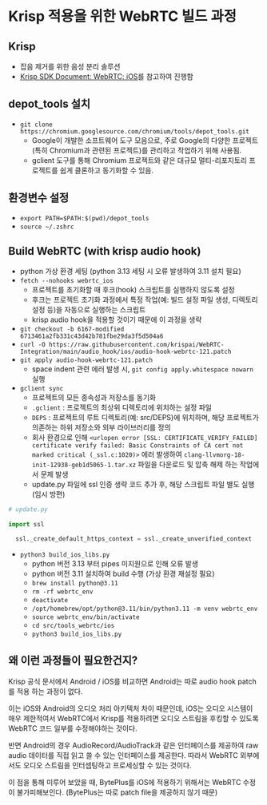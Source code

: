 # Krisp 적용을 위한 WebRTC 빌드 과정

## Krisp

- 잡음 제거를 위한 음성 분리 솔루션
- [Krisp SDK Document: WebRTC: iOS](https://sdk-docs.krisp.ai/docs/webrtc-ios)를 참고하여 진행함

## depot_tools 설치

- `git clone https://chromium.googlesource.com/chromium/tools/depot_tools.git`
  - Google이 개발한 소프트웨어 도구 모음으로, 주로 Google의 다양한 프로젝트(특히 Chromium과 관련된 프로젝트)를 관리하고 작업하기 위해 사용됨.
  - gclient 도구를 통해 Chromium 프로젝트와 같은 대규모 멀티-리포지토리 프로젝트를 쉽게 클론하고 동기화할 수 있음.

## 환경변수 설정

- `export PATH=$PATH:$(pwd)/depot_tools`
- `source ~/.zshrc`

## Build WebRTC (with krisp audio hook)

- python 가상 환경 세팅 (python 3.13 세팅 시 오류 발생하여 3.11 설치 필요)
- `fetch --nohooks webrtc_ios`
  - 프로젝트를 초기화할 때 후크(hook) 스크립트를 실행하지 않도록 설정
  - 후크는 프로젝트 초기화 과정에서 특정 작업(예: 빌드 설정 파일 생성, 디렉토리 설정 등)을 자동으로 실행하는 스크립트
  - krisp audio hook을 적용할 것이기 때문에 이 과정을 생략
- `git checkout -b 6167-modified 6713461a2fb331c43d42b781fbe29da3f5d504a6`
- `curl -O https://raw.githubusercontent.com/krispai/WebRTC-Integration/main/audio_hook/ios/audio-hook-webrtc-121.patch`
- `git apply audio-hook-webrtc-121.patch`
  - space indent 관련 에러 발생 시, `git config apply.whitespace nowarn` 실행 
- `gclient sync`
  - 프로젝트의 모든 종속성과 저장소를 동기화
  - `.gclient` : 프로젝트의 최상위 디렉토리에 위치하는 설정 파일
  - `DEPS` : 프로젝트의 루트 디렉토리(예: src/DEPS)에 위치하며, 해당 프로젝트가 의존하는 하위 저장소와 외부 라이브러리를 정의
  - 회사 환경으로 인해 `<urlopen error [SSL: CERTIFICATE_VERIFY_FAILED] certificate verify failed: Basic Constraints of CA cert not marked critical (_ssl.c:1020)>` 에러 발생하여 `clang-llvmorg-18-init-12938-geb1d5065-1.tar.xz` 파일을 다운로드 및 압축 해제 하는 작업에서 문제 발생
  - update.py 파일에 ssl 인증 생략 코드 추가 후, 해당 스크립트 파일 별도 실행 (임시 방편)

 ```python
 # update.py
   
 import ssl

   ssl._create_default_https_context = ssl._create_unverified_context
 ```

- `python3 build_ios_libs.py`
  - python 버전 3.13 부터 pipes 미지원으로 인해 오류 발생
  - python 버전 3.11 설치하여 build 수행 (가상 환경 재설정 필요)
  - `brew install python@3.11`
  - `rm -rf webrtc_env`
  - `deactivate`
  - `/opt/homebrew/opt/python@3.11/bin/python3.11 -m venv webrtc_env`
  - `source webrtc_env/bin/activate`
  - `cd src/tools_webrtc/ios`
  - `python3 build_ios_libs.py`

## 왜 이런 과정들이 필요한건지?

Krisp 공식 문서에서 Android / iOS를 비교하면 Android는 따로 audio hook patch를 적용 하는 과정이 없다. 

이는 iOS와 Android의 오디오 처리 아키텍처 차이 때문인데, iOS는 오디오 시스템이 매우 제한적여서 WebRTC에서 Krisp를 적용하려면 오디오 스트림을 후킹할 수 있도록 WebRTC 코드 일부를 수정해야하는 것이다.

반면 Android의 경우 AudioRecord/AudioTrack과 같은 인터페이스를 제공하여 raw audio 데이터를 직접 읽고 쓸 수 있는 인터페이스를 제공한다. 따라서 WebRTC 외부에서도 오디오 스트림을 인터셉팅하고 프로세싱할 수 있는 것이다.

이 점을 통해 미루어 보았을 때, BytePlus를 iOS에 적용하기 위해서는 WebRTC 수정이 불가피해보인다. (BytePlus는 따로 patch file을 제공하지 않기 때문)